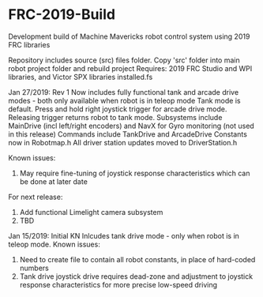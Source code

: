 # FRC-2019-Build
Development build of Machine Mavericks robot control system using 2019 FRC libraries

Repository includes source (src) files folder. Copy 'src' folder into main robot project folder and rebuild project
Requires: 2019 FRC Studio and WPI libraries, and Victor SPX libraries installed.fs

Jan 27/2019: Rev 1
Now includes fully functional tank and arcade drive modes - both only available when robot is in teleop mode
Tank mode is default. Press and hold right joystick trigger for arcade drive mode. Releasing trigger returns robot to tank mode.
Subsystems include MainDrive (incl left/right encoders) and NavX for Gyro monitoring (not used in this release)
Commands include TankDrive and ArcadeDrive
Constants now in Robotmap.h
All driver station updates moved to DriverStation.h

Known issues:
1) May require fine-tuning of joystick response characteristics which can be done at later date

For next release:
1) Add functional Limelight camera subsystem
2) TBD


Jan 15/2019: Initial KN
Inlcudes tank drive mode - only when robot is in teleop mode.
Known issues:
1) Need to create file to contain all robot constants, in place of hard-coded numbers
2) Tank drive joystick drive requires dead-zone and adjustment to joystick response characteristics for more precise low-speed driving








